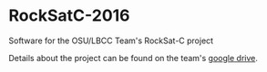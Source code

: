 # RockSatC-2016
Software for the OSU/LBCC Team's RockSat-C project

Details about the project can be found on the team's [google drive](https://drive.google.com/folderview?id=0B8iUqbkv4mjYZEE3cFRTdFEtY1E&usp=sharing).
